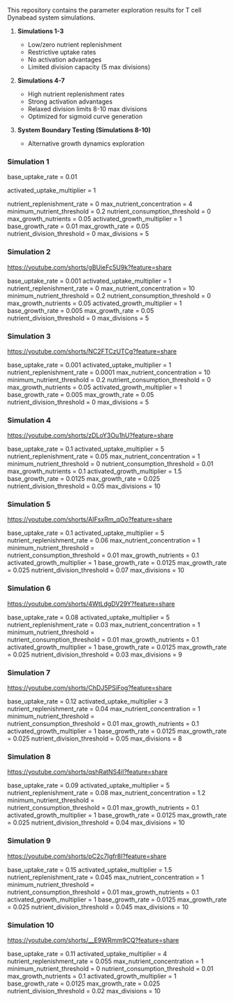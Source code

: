 This repository contains the parameter exploration results for T cell Dynabead system simulations. 
1. **Simulations 1-3**
   - Low/zero nutrient replenishment
   - Restrictive uptake rates
   - No activation advantages
   - Limited division capacity (5 max divisions)

2. **Simulations 4-7**
   - High nutrient replenishment rates
   - Strong activation advantages
   - Relaxed division limits 8-10 max divisions
   - Optimized for sigmoid curve generation

3. **System Boundary Testing (Simulations 8-10)**
   - Alternative growth dynamics exploration
  

### Simulation 1

   base_uptake_rate	=	0.01
   
   activated_uptake_multiplier 	=	1
   
   nutrient_replenishment_rate 	=	0
   max_nutrient_concentration 	=	4
   minimum_nutrient_threshold	=	0.2
   nutrient_consumption_threshold 	=	0
   max_growth_nutrients 	=	0.05
   activated_growth_multiplier	=	1
   base_growth_rate 	=	0.01
   max_growth_rate 	=	0.05
   nutrient_division_threshold 	=	0
   max_divisions 	=	5


### Simulation 2
https://youtube.com/shorts/gBUieFc5U9k?feature=share

base_uptake_rate	=	0.001
activated_uptake_multiplier 	=	1
nutrient_replenishment_rate 	=	0
max_nutrient_concentration 	=	10
minimum_nutrient_threshold	=	0.2
nutrient_consumption_threshold 	=	0
max_growth_nutrients 	=	0.05
activated_growth_multiplier	=	1
base_growth_rate 	=	0.005
max_growth_rate 	=	0.05
nutrient_division_threshold 	=	0
max_divisions 	=	5


### Simulation 3
https://youtube.com/shorts/NC2FTCzUTCg?feature=share

base_uptake_rate	=	0.001
activated_uptake_multiplier 	=	1
nutrient_replenishment_rate 	=	0.0001
max_nutrient_concentration 	=	10
minimum_nutrient_threshold	=	0.2
nutrient_consumption_threshold 	=	0
max_growth_nutrients 	=	0.05
activated_growth_multiplier	=	1
base_growth_rate 	=	0.005
max_growth_rate 	=	0.05
nutrient_division_threshold 	=	0
max_divisions 	=	5


### Simulation 4
https://youtube.com/shorts/zDLoY3Ou1hU?feature=share

base_uptake_rate	=	0.1
activated_uptake_multiplier 	=	5
nutrient_replenishment_rate 	=	0.05
max_nutrient_concentration 	=	1
minimum_nutrient_threshold	=	0
nutrient_consumption_threshold 	=	0.01
max_growth_nutrients 	=	0.1
activated_growth_multiplier	=	1.5
base_growth_rate 	=	0.0125
max_growth_rate 	=	0.025
nutrient_division_threshold 	=	0.05
max_divisions 	=	10


### Simulation 5
https://youtube.com/shorts/AIFsxRm_qOo?feature=share

base_uptake_rate	=	0.1
activated_uptake_multiplier 	=	5
nutrient_replenishment_rate 	=	0.06
max_nutrient_concentration 	=	1
minimum_nutrient_threshold	=	
nutrient_consumption_threshold 	=	0.01
max_growth_nutrients 	=	0.1
activated_growth_multiplier	=	1
base_growth_rate 	=	0.0125
max_growth_rate 	=	0.025
nutrient_division_threshold 	=	0.07
max_divisions 	=	10


### Simulation 6
https://youtube.com/shorts/4WtLdgDV29Y?feature=share

base_uptake_rate	=	0.08
activated_uptake_multiplier 	=	5
nutrient_replenishment_rate 	=	0.03
max_nutrient_concentration 	=	1
minimum_nutrient_threshold	=	
nutrient_consumption_threshold 	=	0.01
max_growth_nutrients 	=	0.1
activated_growth_multiplier	=	1
base_growth_rate 	=	0.0125
max_growth_rate 	=	0.025
nutrient_division_threshold 	=	0.03
max_divisions 	=	9


### Simulation 7
https://youtube.com/shorts/ChDJ5PSiFog?feature=share

base_uptake_rate	=	0.12
activated_uptake_multiplier 	=	3
nutrient_replenishment_rate 	=	0.04
max_nutrient_concentration 	=	1
minimum_nutrient_threshold	=	
nutrient_consumption_threshold 	=	0.01
max_growth_nutrients 	=	0.1
activated_growth_multiplier	=	1
base_growth_rate 	=	0.0125
max_growth_rate 	=	0.025
nutrient_division_threshold 	=	0.05
max_divisions 	=	8


### Simulation 8
https://youtube.com/shorts/qshRatNS4iI?feature=share

base_uptake_rate	=	0.09
activated_uptake_multiplier 	=	5
nutrient_replenishment_rate 	=	0.08
max_nutrient_concentration 	=	1.2
minimum_nutrient_threshold	=	
nutrient_consumption_threshold 	=	0.01
max_growth_nutrients 	=	0.1
activated_growth_multiplier	=	1
base_growth_rate 	=	0.0125
max_growth_rate 	=	0.025
nutrient_division_threshold 	=	0.04
max_divisions 	=	10


### Simulation 9
https://youtube.com/shorts/pC2c7Igfr8I?feature=share

base_uptake_rate	=	0.15
activated_uptake_multiplier 	=	1.5
nutrient_replenishment_rate 	=	0.045
max_nutrient_concentration 	=	1
minimum_nutrient_threshold	=	
nutrient_consumption_threshold 	=	0.01
max_growth_nutrients 	=	0.1
activated_growth_multiplier	=	1
base_growth_rate 	=	0.0125
max_growth_rate 	=	0.025
nutrient_division_threshold 	=	0.045
max_divisions 	=	10


### Simulation 10 
https://youtube.com/shorts/__E9WRmm9CQ?feature=share

base_uptake_rate	=	0.11
activated_uptake_multiplier 	=	4
nutrient_replenishment_rate 	=	0.055
max_nutrient_concentration 	=	1
minimum_nutrient_threshold	=	0
nutrient_consumption_threshold 	=	0.01
max_growth_nutrients 	=	0.1
activated_growth_multiplier	=	1
base_growth_rate 	=	0.0125
max_growth_rate 	=	0.025
nutrient_division_threshold 	=	0.02
max_divisions 	=	10




